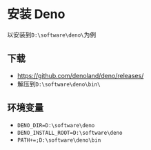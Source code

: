 # 安装 Deno
以安装到`D:\software\deno\`为例
## 下载
- <https://github.com/denoland/deno/releases/>
- 解压到`D:\software\deno\bin\`
## 环境变量
- `DENO_DIR=D:\software\deno`
- `DENO_INSTALL_ROOT=D:\software\deno`
- `PATH+=;D:\software\deno\bin`
